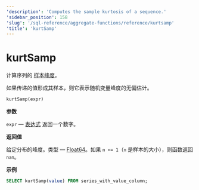 ```yaml
---
'description': 'Computes the sample kurtosis of a sequence.'
'sidebar_position': 158
'slug': '/sql-reference/aggregate-functions/reference/kurtsamp'
'title': 'kurtSamp'
---
```





# kurtSamp

计算序列的 [样本峰度](https://en.wikipedia.org/wiki/Kurtosis)。

如果传递的值形成其样本，则它表示随机变量峰度的无偏估计。

```sql
kurtSamp(expr)
```

**参数**

`expr` — [表达式](/sql-reference/syntax#expressions) 返回一个数字。

**返回值**

给定分布的峰度。类型 — [Float64](../../../sql-reference/data-types/float.md)。如果 `n <= 1`（`n` 是样本的大小），则函数返回 `nan`。

**示例**

```sql
SELECT kurtSamp(value) FROM series_with_value_column;
```
